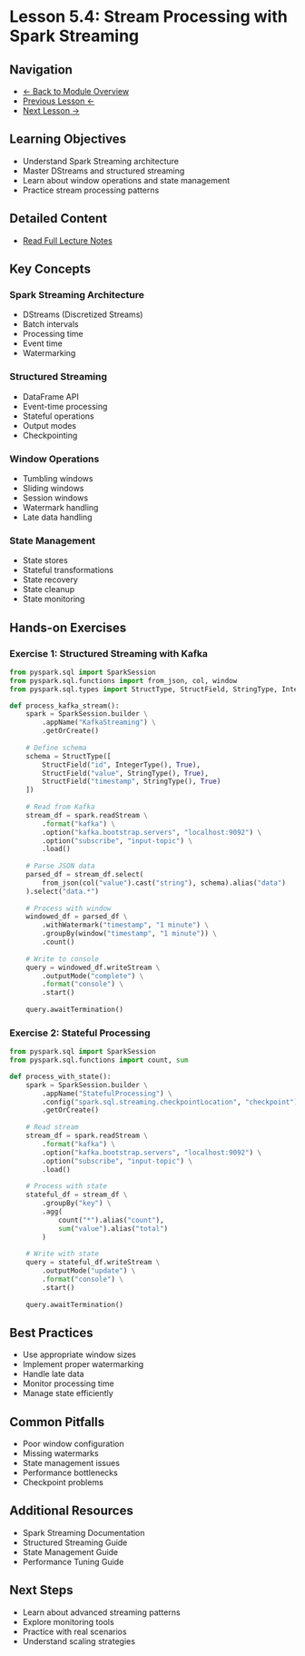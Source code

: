 # Lesson 5.4: Stream Processing with Spark Streaming

## Navigation
- [← Back to Module Overview](./README.md)
- [Previous Lesson ←](./5.3-advanced-kafka-concepts.md)
- [Next Lesson →](./5.5-real-time-analytics.md)

## Learning Objectives
- Understand Spark Streaming architecture
- Master DStreams and structured streaming
- Learn about window operations and state management
- Practice stream processing patterns

## Detailed Content
- [Read Full Lecture Notes](./lectures/lesson-5-4.md)

## Key Concepts

### Spark Streaming Architecture
- DStreams (Discretized Streams)
- Batch intervals
- Processing time
- Event time
- Watermarking

### Structured Streaming
- DataFrame API
- Event-time processing
- Stateful operations
- Output modes
- Checkpointing

### Window Operations
- Tumbling windows
- Sliding windows
- Session windows
- Watermark handling
- Late data handling

### State Management
- State stores
- Stateful transformations
- State recovery
- State cleanup
- State monitoring

## Hands-on Exercises

### Exercise 1: Structured Streaming with Kafka
```python
from pyspark.sql import SparkSession
from pyspark.sql.functions import from_json, col, window
from pyspark.sql.types import StructType, StructField, StringType, IntegerType

def process_kafka_stream():
    spark = SparkSession.builder \
        .appName("KafkaStreaming") \
        .getOrCreate()
    
    # Define schema
    schema = StructType([
        StructField("id", IntegerType(), True),
        StructField("value", StringType(), True),
        StructField("timestamp", StringType(), True)
    ])
    
    # Read from Kafka
    stream_df = spark.readStream \
        .format("kafka") \
        .option("kafka.bootstrap.servers", "localhost:9092") \
        .option("subscribe", "input-topic") \
        .load()
    
    # Parse JSON data
    parsed_df = stream_df.select(
        from_json(col("value").cast("string"), schema).alias("data")
    ).select("data.*")
    
    # Process with window
    windowed_df = parsed_df \
        .withWatermark("timestamp", "1 minute") \
        .groupBy(window("timestamp", "1 minute")) \
        .count()
    
    # Write to console
    query = windowed_df.writeStream \
        .outputMode("complete") \
        .format("console") \
        .start()
    
    query.awaitTermination()
```

### Exercise 2: Stateful Processing
```python
from pyspark.sql import SparkSession
from pyspark.sql.functions import count, sum

def process_with_state():
    spark = SparkSession.builder \
        .appName("StatefulProcessing") \
        .config("spark.sql.streaming.checkpointLocation", "checkpoint") \
        .getOrCreate()
    
    # Read stream
    stream_df = spark.readStream \
        .format("kafka") \
        .option("kafka.bootstrap.servers", "localhost:9092") \
        .option("subscribe", "input-topic") \
        .load()
    
    # Process with state
    stateful_df = stream_df \
        .groupBy("key") \
        .agg(
            count("*").alias("count"),
            sum("value").alias("total")
        )
    
    # Write with state
    query = stateful_df.writeStream \
        .outputMode("update") \
        .format("console") \
        .start()
    
    query.awaitTermination()
```

## Best Practices
- Use appropriate window sizes
- Implement proper watermarking
- Handle late data
- Monitor processing time
- Manage state efficiently

## Common Pitfalls
- Poor window configuration
- Missing watermarks
- State management issues
- Performance bottlenecks
- Checkpoint problems

## Additional Resources
- Spark Streaming Documentation
- Structured Streaming Guide
- State Management Guide
- Performance Tuning Guide

## Next Steps
- Learn about advanced streaming patterns
- Explore monitoring tools
- Practice with real scenarios
- Understand scaling strategies 